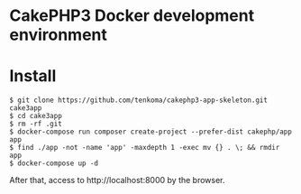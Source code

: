 # CakePHP3 Docker development environment

# Install

```console
$ git clone https://github.com/tenkoma/cakephp3-app-skeleton.git cake3app
$ cd cake3app
$ rm -rf .git
$ docker-compose run composer create-project --prefer-dist cakephp/app app
$ find ./app -not -name 'app' -maxdepth 1 -exec mv {} . \; && rmdir app
$ docker-compose up -d
```

After that, access to http://localhost:8000 by the browser.